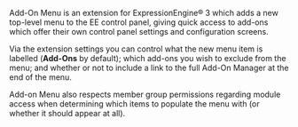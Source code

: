 Add-On Menu is an extension for ExpressionEngine&reg; 3 which adds a new top-level menu to the EE control panel, giving quick access to add-ons which offer their own control panel settings and configuration screens.

Via the extension settings you can control what the new menu item is labelled (**Add-Ons** by default); which add-ons you wish to exclude from the menu; and whether or not to include a link to the full Add-On Manager at the end of the menu.

Add-on Menu also respects member group permissions regarding module access when determining which items to populate the menu with (or whether it should appear at all).